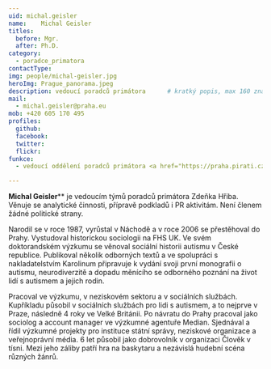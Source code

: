```yaml
---
uid: michal.geisler
name:    Michal Geisler
titles:
  before: Mgr. 
  after: Ph.D.
category:                
  - poradce_primatora
contactType: 
img: people/michal-geisler.jpg
heroImg: Prague_panorama.jpeg
description: vedoucí poradců primátora    	# kratký popis, max 160 znaků
mail:
  - michal.geisler@praha.eu
mob: +420 605 170 495
profiles:
  github:       
  facebook:
  twitter: 		  
  flickr:		  
funkce:
  - vedoucí oddělení poradců primátora <a href="https://praha.pirati.cz/lide/zdenek-hrib.html">Zdeňka Hřiba</a>

---
```


**Michal Geisler**** je vedoucím týmů poradců primátora Zdeňka Hřiba. Věnuje se analytické činnosti, přípravě podkladů i PR aktivitám. Není členem žádné politické strany.

Narodil se v roce 1987, vyrůstal v Náchodě a v roce 2006 se přestěhoval do Prahy. Vystudoval historickou sociologii na FHS UK. Ve svém doktorandském výzkumu se věnoval sociální historii autismu v České republice. Publikoval několik odborných textů a ve spolupráci s nakladatelstvím Karolinum připravuje k vydání svoji první monografii o autismu, neurodiverzitě a dopadu měnícího se odborného poznání na život lidí s autismem a jejich rodin.

Pracoval ve výzkumu, v neziskovém sektoru a v sociálních službách. Kupříkladu působil v sociálních službách pro lidi s autismem, a to nejprve v Praze, následně 4 roky ve Velké Británii. Po návratu do Prahy pracoval jako sociolog a account manager ve výzkumné agentuře Median. Sjednával a řídil výzkumné projekty pro instituce státní správy, neziskové organizace a veřejnoprávní média. 
6 let působil jako dobrovolník v organizaci Člověk v tísni. Mezi jeho záliby patří hra na baskytaru a nezávislá hudební scéna různých žánrů.

